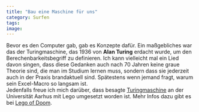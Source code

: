 ```yaml
---
title: "Bau eine Maschine für uns"
category: Surfen
tags: 
image: 
---
```


Bevor es den Computer gab, gab es Konzepte dafür. Ein maßgebliches war das der Turingmaschine, das 1936 von **Alan Turing** erdacht wurde, um den Berechenbarkeitsbegriff zu definieren. Ich kann vielleicht mal ein Lied davon singen, dass diese Gedanken auch nach 70 Jahren keine graue Theorie sind, die man im Studium lernen muss, sondern dass sie jederzeit auch in der Praxis brandaktuell sind. Spätestens wenn jemand fragt, warum sein Excel-Macro so langsam ist.  
Jedenfalls freue ich mich darüber, dass besagte [Turingmaschine](http://www.spreeblick.com/2009/01/31/lego-turing-machine/) an der Universität Aarhus mit Lego umgesetzt worden ist. Mehr Infos dazu gibt es bei [Lego of Doom](http://legoofdoom.blogspot.com/).  
